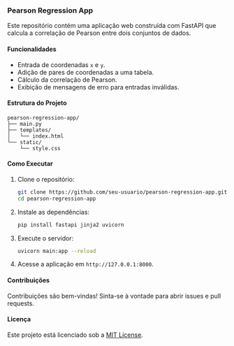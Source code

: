 ### Pearson Regression App

Este repositório contém uma aplicação web construída com FastAPI que calcula a correlação de Pearson entre dois conjuntos de dados.

#### Funcionalidades

- Entrada de coordenadas `x` e `y`.
- Adição de pares de coordenadas a uma tabela.
- Cálculo da correlação de Pearson.
- Exibição de mensagens de erro para entradas inválidas.

#### Estrutura do Projeto

```
pearson-regression-app/
├── main.py
├── templates/
│   └── index.html
└── static/
    └── style.css
```

#### Como Executar

1. Clone o repositório:
   ```sh
   git clone https://github.com/seu-usuario/pearson-regression-app.git
   cd pearson-regression-app
   ```

2. Instale as dependências:
   ```sh
   pip install fastapi jinja2 uvicorn
   ```

3. Execute o servidor:
   ```sh
   uvicorn main:app --reload
   ```

4. Acesse a aplicação em `http://127.0.0.1:8000`.

#### Contribuições

Contribuições são bem-vindas! Sinta-se à vontade para abrir issues e pull requests.

#### Licença

Este projeto está licenciado sob a [MIT License](LICENSE).
